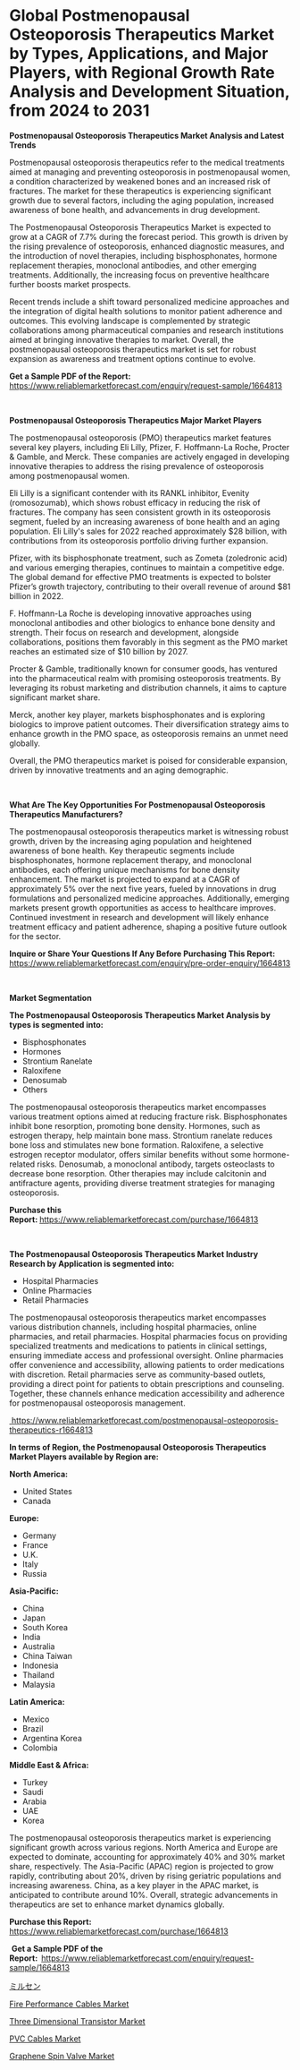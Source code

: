 <p><h1>Global Postmenopausal Osteoporosis Therapeutics Market by Types, Applications, and Major Players, with Regional Growth Rate Analysis and Development Situation, from 2024 to 2031</h1></p><p><strong>Postmenopausal Osteoporosis Therapeutics Market Analysis and Latest Trends</strong></p>
<p><p>Postmenopausal osteoporosis therapeutics refer to the medical treatments aimed at managing and preventing osteoporosis in postmenopausal women, a condition characterized by weakened bones and an increased risk of fractures. The market for these therapeutics is experiencing significant growth due to several factors, including the aging population, increased awareness of bone health, and advancements in drug development.</p><p>The Postmenopausal Osteoporosis Therapeutics Market is expected to grow at a CAGR of 7.7% during the forecast period. This growth is driven by the rising prevalence of osteoporosis, enhanced diagnostic measures, and the introduction of novel therapies, including bisphosphonates, hormone replacement therapies, monoclonal antibodies, and other emerging treatments. Additionally, the increasing focus on preventive healthcare further boosts market prospects. </p><p>Recent trends include a shift toward personalized medicine approaches and the integration of digital health solutions to monitor patient adherence and outcomes. This evolving landscape is complemented by strategic collaborations among pharmaceutical companies and research institutions aimed at bringing innovative therapies to market. Overall, the postmenopausal osteoporosis therapeutics market is set for robust expansion as awareness and treatment options continue to evolve.</p></p>
<p><strong>Get a Sample PDF of the Report:&nbsp;</strong> <a href="https://www.reliablemarketforecast.com/enquiry/request-sample/1664813?utm_campaign=1125&utm_medium=2&utm_source=Github&utm_content=ia&utm_term=29092024&utm_id=postmenopausal-osteoporosis-therapeutics">https://www.reliablemarketforecast.com/enquiry/request-sample/1664813</a></p>
<p>&nbsp;</p>
<p><strong>Postmenopausal Osteoporosis Therapeutics Major Market Players</strong></p>
<p><p>The postmenopausal osteoporosis (PMO) therapeutics market features several key players, including Eli Lilly, Pfizer, F. Hoffmann-La Roche, Procter & Gamble, and Merck. These companies are actively engaged in developing innovative therapies to address the rising prevalence of osteoporosis among postmenopausal women.</p><p>Eli Lilly is a significant contender with its RANKL inhibitor, Evenity (romosozumab), which shows robust efficacy in reducing the risk of fractures. The company has seen consistent growth in its osteoporosis segment, fueled by an increasing awareness of bone health and an aging population. Eli Lilly's sales for 2022 reached approximately $28 billion, with contributions from its osteoporosis portfolio driving further expansion.</p><p>Pfizer, with its bisphosphonate treatment, such as Zometa (zoledronic acid) and various emerging therapies, continues to maintain a competitive edge. The global demand for effective PMO treatments is expected to bolster Pfizer’s growth trajectory, contributing to their overall revenue of around $81 billion in 2022.</p><p>F. Hoffmann-La Roche is developing innovative approaches using monoclonal antibodies and other biologics to enhance bone density and strength. Their focus on research and development, alongside collaborations, positions them favorably in this segment as the PMO market reaches an estimated size of $10 billion by 2027.</p><p>Procter & Gamble, traditionally known for consumer goods, has ventured into the pharmaceutical realm with promising osteoporosis treatments. By leveraging its robust marketing and distribution channels, it aims to capture significant market share.</p><p>Merck, another key player, markets bisphosphonates and is exploring biologics to improve patient outcomes. Their diversification strategy aims to enhance growth in the PMO space, as osteoporosis remains an unmet need globally.</p><p>Overall, the PMO therapeutics market is poised for considerable expansion, driven by innovative treatments and an aging demographic.</p></p>
<p>&nbsp;</p>
<p><strong>What Are The Key Opportunities For Postmenopausal Osteoporosis Therapeutics Manufacturers?</strong></p>
<p><p>The postmenopausal osteoporosis therapeutics market is witnessing robust growth, driven by the increasing aging population and heightened awareness of bone health. Key therapeutic segments include bisphosphonates, hormone replacement therapy, and monoclonal antibodies, each offering unique mechanisms for bone density enhancement. The market is projected to expand at a CAGR of approximately 5% over the next five years, fueled by innovations in drug formulations and personalized medicine approaches. Additionally, emerging markets present growth opportunities as access to healthcare improves. Continued investment in research and development will likely enhance treatment efficacy and patient adherence, shaping a positive future outlook for the sector.</p></p>
<p><strong>Inquire or Share Your Questions If Any Before Purchasing This Report:</strong> <a href="https://www.reliablemarketforecast.com/enquiry/pre-order-enquiry/1664813?utm_campaign=1125&utm_medium=2&utm_source=Github&utm_content=ia&utm_term=29092024&utm_id=postmenopausal-osteoporosis-therapeutics">https://www.reliablemarketforecast.com/enquiry/pre-order-enquiry/1664813</a></p>
<p>&nbsp;</p>
<p><strong>Market Segmentation</strong></p>
<p><strong>The Postmenopausal Osteoporosis Therapeutics Market Analysis by types is segmented into:</strong></p>
<p><ul><li>Bisphosphonates</li><li>Hormones</li><li>Strontium Ranelate</li><li>Raloxifene</li><li>Denosumab</li><li>Others</li></ul></p>
<p><p>The postmenopausal osteoporosis therapeutics market encompasses various treatment options aimed at reducing fracture risk. Bisphosphonates inhibit bone resorption, promoting bone density. Hormones, such as estrogen therapy, help maintain bone mass. Strontium ranelate reduces bone loss and stimulates new bone formation. Raloxifene, a selective estrogen receptor modulator, offers similar benefits without some hormone-related risks. Denosumab, a monoclonal antibody, targets osteoclasts to decrease bone resorption. Other therapies may include calcitonin and antifracture agents, providing diverse treatment strategies for managing osteoporosis.</p></p>
<p><strong>Purchase this Report:&nbsp;</strong><a href="https://www.reliablemarketforecast.com/purchase/1664813?utm_campaign=1125&utm_medium=2&utm_source=Github&utm_content=ia&utm_term=29092024&utm_id=postmenopausal-osteoporosis-therapeutics">https://www.reliablemarketforecast.com/purchase/1664813</a></p>
<p>&nbsp;</p>
<p><strong>The Postmenopausal Osteoporosis Therapeutics Market Industry Research by Application is segmented into:</strong></p>
<p><ul><li>Hospital Pharmacies</li><li>Online Pharmacies</li><li>Retail Pharmacies</li></ul></p>
<p><p>The postmenopausal osteoporosis therapeutics market encompasses various distribution channels, including hospital pharmacies, online pharmacies, and retail pharmacies. Hospital pharmacies focus on providing specialized treatments and medications to patients in clinical settings, ensuring immediate access and professional oversight. Online pharmacies offer convenience and accessibility, allowing patients to order medications with discretion. Retail pharmacies serve as community-based outlets, providing a direct point for patients to obtain prescriptions and counseling. Together, these channels enhance medication accessibility and adherence for postmenopausal osteoporosis management.</p></p>
<p><a href="https://www.reliablemarketforecast.com/postmenopausal-osteoporosis-therapeutics-r1664813?utm_campaign=1125&utm_medium=2&utm_source=Github&utm_content=ia&utm_term=29092024&utm_id=postmenopausal-osteoporosis-therapeutics">&nbsp;https://www.reliablemarketforecast.com/postmenopausal-osteoporosis-therapeutics-r1664813</a></p>
<p><strong>In terms of Region, the Postmenopausal Osteoporosis Therapeutics Market Players available by Region are:</strong></p>
<p>
    <p> <strong> North America: </strong>
        <ul>
            <li>United States</li>
            <li>Canada</li>
        </ul>
        </p> 
    <p> <strong> Europe: </strong>
        <ul>
            <li>Germany</li>
            <li>France</li>
            <li>U.K.</li>
            <li>Italy</li>
            <li>Russia</li>
        </ul>
        </p> 
    <p> <strong> Asia-Pacific: </strong>
        <ul>
            <li>China</li>
            <li>Japan</li>
            <li>South Korea</li>
            <li>India</li>
            <li>Australia</li>
            <li>China Taiwan</li>
            <li>Indonesia</li>
            <li>Thailand</li>
            <li>Malaysia</li>
        </ul>
        </p> 
    <p> <strong> Latin America: </strong>
        <ul>
            <li>Mexico</li>
            <li>Brazil</li>
            <li>Argentina Korea</li>
            <li>Colombia</li>
        </ul>
        </p> 
    <p> <strong> Middle East & Africa: </strong>
        <ul>
            <li>Turkey</li>
            <li>Saudi</li>
            <li>Arabia</li>
            <li>UAE</li>
            <li>Korea</li>
        </ul>
    </p>
    </p>
<p><p>The postmenopausal osteoporosis therapeutics market is experiencing significant growth across various regions. North America and Europe are expected to dominate, accounting for approximately 40% and 30% market share, respectively. The Asia-Pacific (APAC) region is projected to grow rapidly, contributing about 20%, driven by rising geriatric populations and increasing awareness. China, as a key player in the APAC market, is anticipated to contribute around 10%. Overall, strategic advancements in therapeutics are set to enhance market dynamics globally.</p></p>
<p><strong>Purchase this Report: </strong><a href="https://www.reliablemarketforecast.com/purchase/1664813?utm_campaign=1125&utm_medium=2&utm_source=Github&utm_content=ia&utm_term=29092024&utm_id=postmenopausal-osteoporosis-therapeutics">https://www.reliablemarketforecast.com/purchase/1664813</a></p>
<p>&nbsp;<strong>Get a Sample PDF of the Report:&nbsp;&nbsp;</strong><a href="https://www.reliablemarketforecast.com/enquiry/request-sample/1664813?utm_campaign=1125&utm_medium=2&utm_source=Github&utm_content=ia&utm_term=29092024&utm_id=postmenopausal-osteoporosis-therapeutics">https://www.reliablemarketforecast.com/enquiry/request-sample/1664813</a></p>
<p><strong></strong></p>
<p><p><a href="https://github.com/mohamedbakry57/Market-Research-Report-List-6/blob/main/842559615852.md?utm_campaign=1125&utm_medium=2&utm_source=Github&utm_content=ia&utm_term=29092024&utm_id=postmenopausal-osteoporosis-therapeutics">ミルセン</a></p><p><a href="https://www.linkedin.com/pulse/global-fire-performance-cables-market-focus-product-type-wzbbe?utm_campaign=1125&utm_medium=2&utm_source=Github&utm_content=ia&utm_term=29092024&utm_id=postmenopausal-osteoporosis-therapeutics">Fire Performance Cables Market</a></p><p><a href="https://issuu.com/reportprime-2/docs/three-dimensional-transistor-market_8807b851c119de?utm_campaign=1125&utm_medium=2&utm_source=Github&utm_content=ia&utm_term=29092024&utm_id=postmenopausal-osteoporosis-therapeutics">Three Dimensional Transistor Market</a></p><p><a href="https://www.linkedin.com/pulse/navigating-pvc-cables-market-expert-analysis-forecast-period-3xl9e?utm_campaign=1125&utm_medium=2&utm_source=Github&utm_content=ia&utm_term=29092024&utm_id=postmenopausal-osteoporosis-therapeutics">PVC Cables Market</a></p><p><a href="https://issuu.com/reportprime-2/docs/graphene-spin-valve-market-size-2030.pptx?utm_campaign=1125&utm_medium=2&utm_source=Github&utm_content=ia&utm_term=29092024&utm_id=postmenopausal-osteoporosis-therapeutics">Graphene Spin Valve Market</a></p></p>